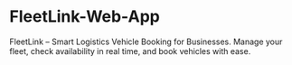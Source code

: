 # FleetLink-Web-App
FleetLink – Smart Logistics Vehicle Booking for Businesses. Manage your fleet, check availability in real time, and book vehicles with ease.
